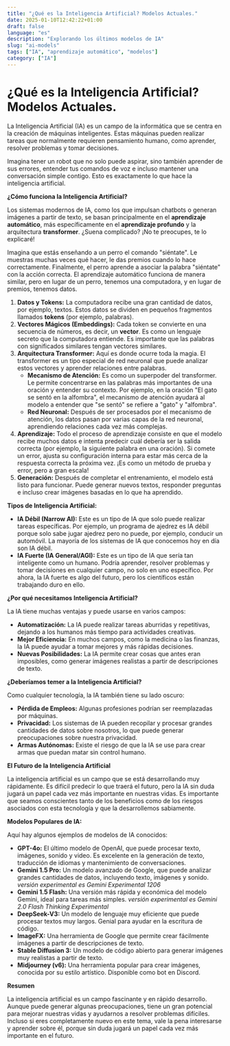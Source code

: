 ```yaml
---
title: "¿Qué es la Inteligencia Artificial? Modelos Actuales."
date: 2025-01-10T12:42:22+01:00
draft: false
language: "es"
description: "Explorando los últimos modelos de IA"
slug: "ai-models"
tags: ["IA", "aprendizaje automático", "modelos"]
category: ["IA"]
---
```


# ¿Qué es la Inteligencia Artificial? Modelos Actuales.

La Inteligencia Artificial (IA) es un campo de la informática que se centra en la creación de máquinas inteligentes. Estas máquinas pueden realizar tareas que normalmente requieren pensamiento humano, como aprender, resolver problemas y tomar decisiones.

Imagina tener un robot que no solo puede aspirar, sino también aprender de sus errores, entender tus comandos de voz e incluso mantener una conversación simple contigo. Esto es exactamente lo que hace la inteligencia artificial.

**¿Cómo funciona la Inteligencia Artificial?**

Los sistemas modernos de IA, como los que impulsan chatbots o generan imágenes a partir de texto, se basan principalmente en el **aprendizaje automático**, más específicamente en el **aprendizaje profundo** y la arquitectura **transformer**. ¿Suena complicado? ¡No te preocupes, te lo explicaré!

Imagina que estás enseñando a un perro el comando "siéntate". Le muestras muchas veces qué hacer, le das premios cuando lo hace correctamente. Finalmente, el perro aprende a asociar la palabra "siéntate" con la acción correcta. El aprendizaje automático funciona de manera similar, pero en lugar de un perro, tenemos una computadora, y en lugar de premios, tenemos datos.

1. **Datos y Tokens:** La computadora recibe una gran cantidad de datos, por ejemplo, textos. Estos datos se dividen en pequeños fragmentos llamados **tokens** (por ejemplo, palabras).
2. **Vectores Mágicos (Embeddings):** Cada token se convierte en una secuencia de números, es decir, un **vector**. Es como un lenguaje secreto que la computadora entiende. Es importante que las palabras con significados similares tengan vectores similares.
3. **Arquitectura Transformer:** Aquí es donde ocurre toda la magia. El transformer es un tipo especial de red neuronal que puede analizar estos vectores y aprender relaciones entre palabras.
    *   **Mecanismo de Atención:** Es como un superpoder del transformer. Le permite concentrarse en las palabras más importantes de una oración y entender su contexto. Por ejemplo, en la oración "El gato se sentó en la alfombra", el mecanismo de atención ayudará al modelo a entender que "se sentó" se refiere a "gato" y "alfombra".
    *   **Red Neuronal:** Después de ser procesados por el mecanismo de atención, los datos pasan por varias capas de la red neuronal, aprendiendo relaciones cada vez más complejas.
4. **Aprendizaje:** Todo el proceso de aprendizaje consiste en que el modelo recibe muchos datos e intenta predecir cuál debería ser la salida correcta (por ejemplo, la siguiente palabra en una oración). Si comete un error, ajusta su configuración interna para estar más cerca de la respuesta correcta la próxima vez. ¡Es como un método de prueba y error, pero a gran escala!
5. **Generación:** Después de completar el entrenamiento, el modelo está listo para funcionar. Puede generar nuevos textos, responder preguntas e incluso crear imágenes basadas en lo que ha aprendido.

**Tipos de Inteligencia Artificial:**

*   **IA Débil (Narrow AI):** Este es un tipo de IA que solo puede realizar tareas específicas. Por ejemplo, un programa de ajedrez es IA débil porque solo sabe jugar ajedrez pero no puede, por ejemplo, conducir un automóvil. La mayoría de los sistemas de IA que conocemos hoy en día son IA débil.
*   **IA Fuerte (IA General/AGI):** Este es un tipo de IA que sería tan inteligente como un humano. Podría aprender, resolver problemas y tomar decisiones en cualquier campo, no solo en uno específico. Por ahora, la IA fuerte es algo del futuro, pero los científicos están trabajando duro en ello.

**¿Por qué necesitamos Inteligencia Artificial?**

La IA tiene muchas ventajas y puede usarse en varios campos:

*   **Automatización:** La IA puede realizar tareas aburridas y repetitivas, dejando a los humanos más tiempo para actividades creativas.
*   **Mejor Eficiencia:** En muchos campos, como la medicina o las finanzas, la IA puede ayudar a tomar mejores y más rápidas decisiones.
*   **Nuevas Posibilidades:** La IA permite crear cosas que antes eran imposibles, como generar imágenes realistas a partir de descripciones de texto.

**¿Deberíamos temer a la Inteligencia Artificial?**

Como cualquier tecnología, la IA también tiene su lado oscuro:

*   **Pérdida de Empleos:** Algunas profesiones podrían ser reemplazadas por máquinas.
*   **Privacidad:** Los sistemas de IA pueden recopilar y procesar grandes cantidades de datos sobre nosotros, lo que puede generar preocupaciones sobre nuestra privacidad.
*   **Armas Autónomas:** Existe el riesgo de que la IA se use para crear armas que puedan matar sin control humano.

**El Futuro de la Inteligencia Artificial**

La inteligencia artificial es un campo que se está desarrollando muy rápidamente. Es difícil predecir lo que traerá el futuro, pero la IA sin duda jugará un papel cada vez más importante en nuestras vidas. Es importante que seamos conscientes tanto de los beneficios como de los riesgos asociados con esta tecnología y que la desarrollemos sabiamente.

**Modelos Populares de IA:**

Aquí hay algunos ejemplos de modelos de IA conocidos:

*   **GPT-4o:** El último modelo de OpenAI, que puede procesar texto, imágenes, sonido y video. Es excelente en la generación de texto, traducción de idiomas y mantenimiento de conversaciones.
*   **Gemini 1.5 Pro:** Un modelo avanzado de Google, que puede analizar grandes cantidades de datos, incluyendo texto, imágenes y sonido. *versión experimental es Gemini Experimental 1206*
*   **Gemini 1.5 Flash:** Una versión más rápida y económica del modelo Gemini, ideal para tareas más simples.
*versión experimental es Gemini 2.0 Flash Thinking Experimental*
*   **DeepSeek-V3:** Un modelo de lenguaje muy eficiente que puede procesar textos muy largos. Genial para ayudar en la escritura de código.
*   **ImageFX:** Una herramienta de Google que permite crear fácilmente imágenes a partir de descripciones de texto.
*   **Stable Diffusion 3:** Un modelo de código abierto para generar imágenes muy realistas a partir de texto.
*   **Midjourney (v6):** Una herramienta popular para crear imágenes, conocida por su estilo artístico. Disponible como bot en Discord.

**Resumen**

La inteligencia artificial es un campo fascinante y en rápido desarrollo. Aunque puede generar algunas preocupaciones, tiene un gran potencial para mejorar nuestras vidas y ayudarnos a resolver problemas difíciles. Incluso si eres completamente nuevo en este tema, vale la pena interesarse y aprender sobre él, porque sin duda jugará un papel cada vez más importante en el futuro.
